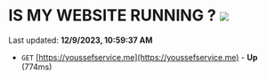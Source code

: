 # IS MY WEBSITE RUNNING ? [![](https://img.shields.io/static/v1?label=Sponsor&message=%E2%9D%A4&logo=GitHub&color=%23fe8e86)](https://github.com/sponsors/<username>)

Last updated: **12/9/2023, 10:59:37 AM**

- `GET` [https://youssefservice.me](https://youssefservice.me) - **Up** (774ms)
